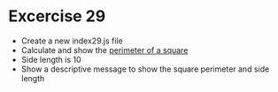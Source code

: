 # Excercise 29

* Create a new index29.js file
* Calculate and show the [perimeter of a square](https://www.mathopenref.com/squareperimeter.html)
* Side length is 10
* Show a descriptive message to show the square perimeter and side length